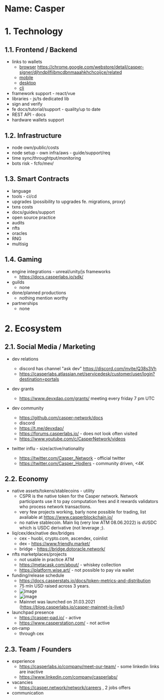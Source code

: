 Name: Casper
===

# 1. Technology
## 1.1.  Frontend / Backend
- links to wallets
	-   [browser](PASTE_LINK_HERE) https://chrome.google.com/webstore/detail/casper-signer/djhndpllfiibmcdbnmaaahkhchcoijce/related
	-   [mobile](PASTE_LINK_HERE)
	-   [desktop](PASTE_LINK_HERE)
	-   [cli](PASTE_LINK_HERE)
- framework support - react/vue
- libraries - js/ts dedicated lib
- sign and verify
- fe docs/tutorial/support - quality/up to date
- REST API - docs
- hardware wallets support

## 1.2.  Infrastructure
- node own/public/costs
- node setup - own infra/aws - guide/support/req
- time sync/throughtput/monitoring
- bots risk - fcfo/mev/
  
## 1.3.  Smart Contracts
- language
- tools - ci/cd
- upgrades (possibility to upgrades fe. migrations, proxy)
- txns costs
- docs/guides/support
- open source practice
- audits
- nfts
- oracles
- RNG
- multisig

## 1.4. Gaming
- engine integrations - unreal/unity/js frameworks
	+ https://docs.casperlabs.io/sdk/
- guilds
	+ none
- done/planned productions
	+ nothing mention worthy
- partnerships
	+ none

# 2. Ecosystem
## 2.1.  Social Media / Marketing
- dev relations
	+ discord has channel "ask dev" https://discord.com/invite/Q38s3Vh
	+ https://casperlabs.atlassian.net/servicedesk/customer/user/login?destination=portals
- dev grants
	+ https://www.devxdao.com/grants/ meeting every friday 7 pm UTC 
- dev community
	+ https://github.com/casper-network/docs
	+ discord
	+ https://t.me/devxdao/
	+ https://forums.casperlabs.io/ - does not look often visited
	+ https://www.youtube.com/c/CasperNetwork/videos

- twitter influ - size/active/nationality
	+ https://twitter.com/Casper_Network - official twitter
	+ https://twitter.com/Casper_Hodlers - community driven, <4K
  
## 2.2. Economy
- native assets/tokens/stablecoins - utility
	+ CSPR is the native token for the Casper network. Network participants use it to pay computation fees and it rewards validators who process network transactions.
	+ very few projects working, barly none possible for trading, list avaliable at https://www.casperblockchain.io/
	+ no native stablecoin. Main liq (very low ATM 08.06.2022) is dUSDC which is USDC derivative (not leverage ;).
- liq/cex/dex/native dex/bridges
	+ cex - huobi, crypto.com, ascendex, coinlist
	+ dex - https://www.friendly.market/
	+ bridge - https://bridge.dotoracle.network/
- nfts marketplaces/projects
	+ not usable in practice ATM
	+ https://metacask.com/about/ - whiskey collection
	+ https://platform.wise.art/ - not possible to pay via wallet
- funding/release schedule
  + https://docs.casperstats.io/docs/token-metrics-and-distribution
  + 75 mln USD raised across 3 years.
  + ![image](https://user-images.githubusercontent.com/72046089/172386512-cabc3a78-5c49-4e72-9caf-c5e621111ca8.png)
  + ![image](https://user-images.githubusercontent.com/72046089/172386601-cd939ef6-a199-4fb6-909e-d6b6cf64e5ef.png)
  + Mainnet was launched on 31.03.2021 (https://blog.casperlabs.io/casper-mainnet-is-live/)
- launchpad presence
	+ https://casper-pad.io/ - active
	+ https://www.casperstation.com/ - not active
- on-ramp
	+ through cex

## 2.3. Team / Founders
- experience
	+ https://casperlabs.io/company/meet-our-team/ - some linkedin links are inactive
	+ https://www.linkedin.com/company/casperlabs/
- vacancies
	+ https://casper.network/network/careers , 2 jobs offers
- communication
	
